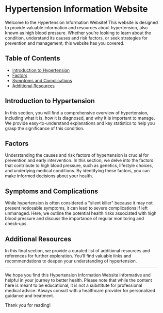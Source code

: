 # Hypertension Information Website

Welcome to the Hypertension Information Website! This website is designed to provide valuable information and resources about hypertension, also known as high blood pressure. Whether you're looking to learn about the condition, understand its causes and risk factors, or seek strategies for prevention and management, this website has you covered.

## Table of Contents
- [Introduction to Hypertension](#index)
- [Factors](#factors)
- [Symptoms and Complications](#about)
- [Additional Resources](#resources)

## Introduction to Hypertension
In this section, you will find a comprehensive overview of hypertension, including what it is, how it is diagnosed, and why it is important to manage. We provide easy-to-understand explanations and key statistics to help you grasp the significance of this condition.

## Factors
Understanding the causes and risk factors of hypertension is crucial for prevention and early intervention. In this section, we delve into the factors that contribute to high blood pressure, such as genetics, lifestyle choices, and underlying medical conditions. By identifying these factors, you can make informed decisions about your health.

## Symptoms and Complications
While hypertension is often considered a "silent killer" because it may not present noticeable symptoms, it can lead to severe complications if left unmanaged. Here, we outline the potential health risks associated with high blood pressure and discuss the importance of regular monitoring and check-ups.

## Additional Resources
In this final section, we provide a curated list of additional resources and references for further exploration. You'll find valuable links and recommendations to deepen your understanding of hypertension.

---

We hope you find this Hypertension Information Website informative and helpful in your journey to better health. Please note that while the content here is meant to be educational, it is not a substitute for professional medical advice. Always consult with a healthcare provider for personalized guidance and treatment.

Thank you for reading!



